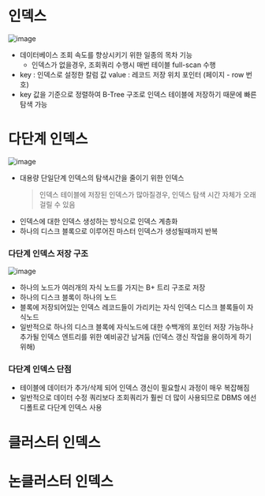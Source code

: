 # 인덱스

![image](https://user-images.githubusercontent.com/48702893/103456349-90eeab80-4d38-11eb-90cd-8ead640230f7.png)

* 데이터베이스 조회 속도를 향상시키기 위한 일종의 목차 기능
	* 인덱스가 없을경우, 조회쿼리 수행시 매번 테이블 full-scan 수행
* key : 인덱스로 설정한 칼럼 값
  value : 레코드 저장 위치 포인터 (페이지 - row 번호)
* key 값을 기준으로 정렬하여 B-Tree 구조로 인덱스 테이블에 저장하기 때문에 빠른 탐색 가능

# 다단계 인덱스

![image](https://user-images.githubusercontent.com/48702893/103456404-40c41900-4d39-11eb-8a36-5b9f225f329a.png)

* 대용량 단일단계 인덱스의 탐색시간을 줄이기 위한 인덱스
	> 인덱스 테이블에 저장된 인덱스가 많아질경우, 인덱스 탐색 시간 자체가 오래 걸릴 수 있음
* 인덱스에 대한 인덱스 생성하는 방식으로 인덱스 계층화
* 하나의 디스크 블록으로 이루어진 마스터 인덱스가 생성될때까지 반복

### 다단계 인덱스 저장 구조

![image](https://user-images.githubusercontent.com/48702893/103456597-ef1c8e00-4d3a-11eb-92ec-8b63e3e8160b.png)

* 하나의 노드가 여러개의 자식 노드를 가지는 B+ 트리 구조로 저장
* 하나의 디스크 블록이 하나의 노드
* 블록에 저장되어있는 인덱스 레코드들이 가리키는 자식 인덱스 디스크 블록들이 자식노드
* 일반적으로 하나의 디스크 블록에 자식노드에 대한 수백개의 포인터 저장 가능하나 추가될 인덱스 엔트리를 위한 예비공간 남겨둠 (인덱스 갱신 작업을 용이하게 하기위해)

### 다단계 인덱스 단점
* 테이블에 데이터가 추가/삭제 되어 인덱스 갱신이 필요할시 과정이 매우 복잡해짐
* 일반적으로 데이터 수정 쿼리보다 조회쿼리가 훨씬 더 많이 사용되므로 DBMS 에선 디폴트로 다단계 인덱스 사용  

# 클러스터 인덱스

# 논클러스터 인덱스